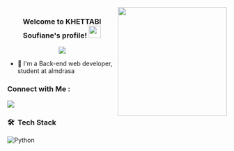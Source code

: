 
<img width="250" align="right" src="https://c.tenor.com/_DOBjnGspYAAAAAM/code-coding.gif">

<h3 align="center">
  Welcome to KHETTABI Soufiane's profile!
  <img src="https://media.giphy.com/media/hvRJCLFzcasrR4ia7z/giphy.gif" width="28">
</h3>

<!-- Typing SVG by DenverCoder1 - https://github.com/DenverCoder1/readme-typing-svg -->
<p align="center">
  <a href="https://github.com/DenverCoder1/readme-typing-svg"><img src="https://readme-typing-svg.herokuapp.com/?lines=Back-end%20web%20developer%20student;Always%20learning%20new%20things&font=Fira%20Code&center=true&width=440&height=45&color=f75c7e&vCenter=true&size=22"></a>
</p> 

- 🏢 I'm a Back-end web developer, student at almdrasa

### Connect with Me :

<a href="https://linkedin.com/in/soufiane-khettabi" target="_blank"><img src="https://img.shields.io/badge/-Soufiane%20KHETTABI-0077B5?style=for-the-badge&logo=Linkedin&logoColor=white"/></a>
### 🛠 &nbsp;Tech Stack

![Python](https://img.shields.io/badge/-Python%20-05122A?style=flat&logo=python)&nbsp;
